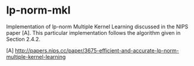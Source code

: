 # lp-norm-mkl
Implementation of lp-norm Multiple Kernel Learning discussed in the NIPS paper [A]. This particular implementation follows the algorithm given in Section 2.4.2.

[A] http://papers.nips.cc/paper/3675-efficient-and-accurate-lp-norm-multiple-kernel-learning
